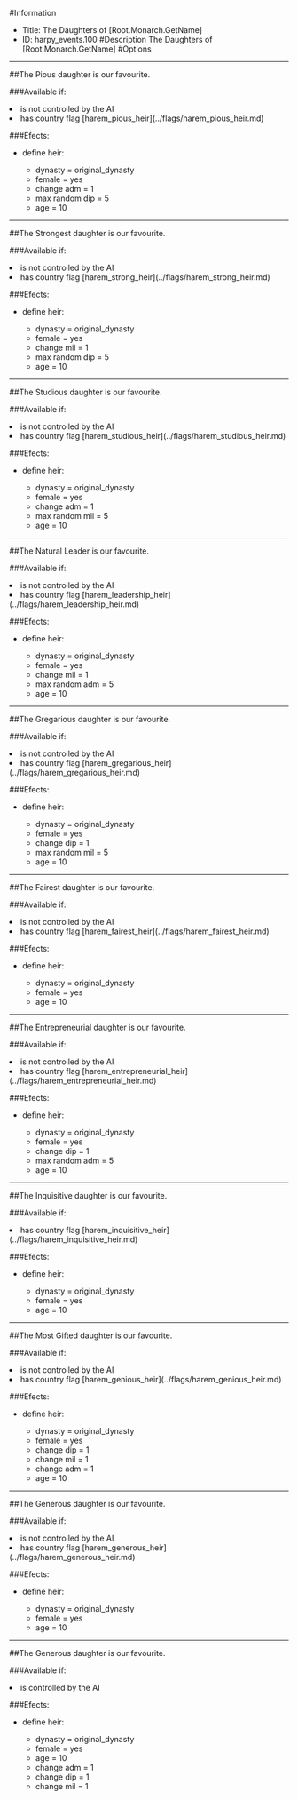 #Information
 - Title: The Daughters of [Root.Monarch.GetName]
 - ID: harpy_events.100
#Description
The Daughters of [Root.Monarch.GetName]
#Options

___
##The Pious daughter is our favourite.

###Available if:
<li>is not controlled by the AI</li><li>has country flag [harem_pious_heir](../flags/harem_pious_heir.md)</li>

###Efects:<ul><li>define heir:</li><ul><li>dynasty = original_dynasty</li><li>female = yes</li><li>change adm = 1</li><li>max random dip = 5</li><li>age = 10</li></ul></ul>

___
##The Strongest daughter is our favourite.

###Available if:
<li>is not controlled by the AI</li><li>has country flag [harem_strong_heir](../flags/harem_strong_heir.md)</li>

###Efects:<ul><li>define heir:</li><ul><li>dynasty = original_dynasty</li><li>female = yes</li><li>change mil = 1</li><li>max random dip = 5</li><li>age = 10</li></ul></ul>

___
##The Studious daughter is our favourite.

###Available if:
<li>is not controlled by the AI</li><li>has country flag [harem_studious_heir](../flags/harem_studious_heir.md)</li>

###Efects:<ul><li>define heir:</li><ul><li>dynasty = original_dynasty</li><li>female = yes</li><li>change adm = 1</li><li>max random mil = 5</li><li>age = 10</li></ul></ul>

___
##The Natural Leader is our favourite.

###Available if:
<li>is not controlled by the AI</li><li>has country flag [harem_leadership_heir](../flags/harem_leadership_heir.md)</li>

###Efects:<ul><li>define heir:</li><ul><li>dynasty = original_dynasty</li><li>female = yes</li><li>change mil = 1</li><li>max random adm = 5</li><li>age = 10</li></ul></ul>

___
##The Gregarious daughter is our favourite.

###Available if:
<li>is not controlled by the AI</li><li>has country flag [harem_gregarious_heir](../flags/harem_gregarious_heir.md)</li>

###Efects:<ul><li>define heir:</li><ul><li>dynasty = original_dynasty</li><li>female = yes</li><li>change dip = 1</li><li>max random mil = 5</li><li>age = 10</li></ul></ul>

___
##The Fairest daughter is our favourite.

###Available if:
<li>is not controlled by the AI</li><li>has country flag [harem_fairest_heir](../flags/harem_fairest_heir.md)</li>

###Efects:<ul><li>define heir:</li><ul><li>dynasty = original_dynasty</li><li>female = yes</li><li>age = 10</li></ul></ul>

___
##The Entrepreneurial daughter is our favourite.

###Available if:
<li>is not controlled by the AI</li><li>has country flag [harem_entrepreneurial_heir](../flags/harem_entrepreneurial_heir.md)</li>

###Efects:<ul><li>define heir:</li><ul><li>dynasty = original_dynasty</li><li>female = yes</li><li>change dip = 1</li><li>max random adm = 5</li><li>age = 10</li></ul></ul>

___
##The Inquisitive daughter is our favourite.

###Available if:
<li>has country flag [harem_inquisitive_heir](../flags/harem_inquisitive_heir.md)</li>

###Efects:<ul><li>define heir:</li><ul><li>dynasty = original_dynasty</li><li>female = yes</li><li>age = 10</li></ul></ul>

___
##The Most Gifted daughter is our favourite.

###Available if:
<li>is not controlled by the AI</li><li>has country flag [harem_genious_heir](../flags/harem_genious_heir.md)</li>

###Efects:<ul><li>define heir:</li><ul><li>dynasty = original_dynasty</li><li>female = yes</li><li>change dip = 1</li><li>change mil = 1</li><li>change adm = 1</li><li>age = 10</li></ul></ul>

___
##The Generous daughter is our favourite.

###Available if:
<li>is not controlled by the AI</li><li>has country flag [harem_generous_heir](../flags/harem_generous_heir.md)</li>

###Efects:<ul><li>define heir:</li><ul><li>dynasty = original_dynasty</li><li>female = yes</li><li>age = 10</li></ul></ul>

___
##The Generous daughter is our favourite.

###Available if:
<li>is controlled by the AI</li>

###Efects:<ul><li>define heir:</li><ul><li>dynasty = original_dynasty</li><li>female = yes</li><li>age = 10</li><li>change adm = 1</li><li>change dip = 1</li><li>change mil = 1</li></ul></ul>
